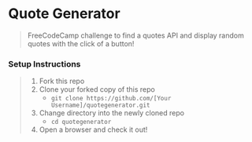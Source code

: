 # Quote Generator

> FreeCodeCamp challenge to find a quotes API and display random quotes with the click of a button!

### Setup Instructions

> 1. Fork this repo
> 1. Clone your forked copy of this repo
>    - `git clone https://github.com/[Your Username]/quotegenerator.git`
> 1. Change directory into the newly cloned repo
>    - `cd quotegenerator`
> 1. Open a browser and check it out!
